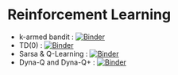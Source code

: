 # Reinforcement Learning

* k-armed bandit : [![Binder](https://mybinder.org/badge_logo.svg)](https://mybinder.org/v2/gh/lambliesdown/reinforcement-learning/master?filepath=k_armed_bandit.ipynb)
* TD(0) : [![Binder](https://mybinder.org/badge_logo.svg)](https://mybinder.org/v2/gh/lambliesdown/reinforcement-learning/master?filepath=td_learning.ipynb)
* Sarsa & Q-Learning : [![Binder](https://mybinder.org/badge_logo.svg)](https://mybinder.org/v2/gh/lambliesdown/reinforcement-learning/master?filepath=sarsa_qlearning.ipynb)
* Dyna-Q and Dyna-Q+ : [![Binder](https://mybinder.org/badge_logo.svg)](https://mybinder.org/v2/gh/lambliesdown/reinforcement-learning/master?filepath=dyna_q.ipynb)

